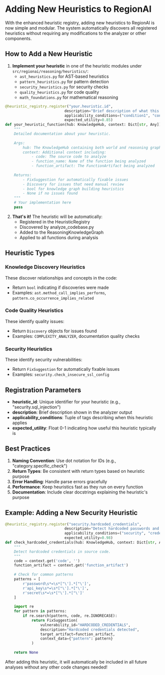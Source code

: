# Adding New Heuristics to RegionAI

With the enhanced heuristic registry, adding new heuristics to RegionAI is now simple and modular. The system automatically discovers all registered heuristics without requiring any modifications to the analyzer or other components.

## How to Add a New Heuristic

1. **Implement your heuristic** in one of the heuristic modules under `src/regionai/reasoning/heuristics/`:
   - `ast_heuristics.py` for AST-based heuristics
   - `pattern_heuristics.py` for pattern detection
   - `security_heuristics.py` for security checks
   - `quality_heuristics.py` for code quality
   - `math_foundations.py` for mathematical reasoning

```python
@heuristic_registry.register("your.heuristic.id",
                           description="Brief description of what this heuristic does",
                           applicability_conditions=("condition1", "condition2"),
                           expected_utility=0.85)
def your_heuristic_function(hub: KnowledgeHub, context: Dict[str, Any]) -> Any:
    """
    Detailed documentation about your heuristic.
    
    Args:
        hub: The KnowledgeHub containing both world and reasoning graphs
        context: Additional context including:
            - code: The source code to analyze
            - function_name: Name of the function being analyzed
            - function_artifact: The FunctionArtifact being analyzed
    
    Returns:
        - FixSuggestion for automatically fixable issues
        - Discovery for issues that need manual review
        - bool for knowledge graph building heuristics
        - None if no issues found
    """
    # Your implementation here
    pass
```

2. **That's it!** The heuristic will be automatically:
   - Registered in the HeuristicRegistry
   - Discovered by analyze_codebase.py
   - Added to the ReasoningKnowledgeGraph
   - Applied to all functions during analysis

## Heuristic Types

### Knowledge Discovery Heuristics
These discover relationships and concepts in the code:
- Return `bool` indicating if discoveries were made
- Examples: `ast.method_call_implies_performs`, `pattern.co_occurrence_implies_related`

### Code Quality Heuristics
These identify quality issues:
- Return `Discovery` objects for issues found
- Examples: `COMPLEXITY_ANALYZER`, documentation quality checks

### Security Heuristics
These identify security vulnerabilities:
- Return `FixSuggestion` for automatically fixable issues
- Examples: `security.check_insecure_ssl_config`

## Registration Parameters

- **heuristic_id**: Unique identifier for your heuristic (e.g., "security.sql_injection")
- **description**: Brief description shown in the analyzer output
- **applicability_conditions**: Tuple of tags describing when this heuristic applies
- **expected_utility**: Float 0-1 indicating how useful this heuristic typically is

## Best Practices

1. **Naming Convention**: Use dot notation for IDs (e.g., "category.specific_check")
2. **Return Types**: Be consistent with return types based on heuristic purpose
3. **Error Handling**: Handle parse errors gracefully
4. **Performance**: Keep heuristics fast as they run on every function
5. **Documentation**: Include clear docstrings explaining the heuristic's purpose

## Example: Adding a New Security Heuristic

```python
@heuristic_registry.register("security.hardcoded_credentials",
                           description="Detect hardcoded passwords and API keys",
                           applicability_conditions=("security", "credentials"),
                           expected_utility=0.98)
def check_hardcoded_credentials(hub: KnowledgeHub, context: Dict[str, Any]) -> Optional[FixSuggestion]:
    """
    Detect hardcoded credentials in source code.
    """
    code = context.get('code', '')
    function_artifact = context.get('function_artifact')
    
    # Check for common patterns
    patterns = [
        r'password\s*=\s*["\'].*["\']',
        r'api_key\s*=\s*["\'].*["\']',
        r'secret\s*=\s*["\'].*["\']'
    ]
    
    import re
    for pattern in patterns:
        if re.search(pattern, code, re.IGNORECASE):
            return FixSuggestion(
                vulnerability_id="HARDCODED_CREDENTIALS",
                description="Hardcoded credentials detected",
                target_artifact=function_artifact,
                context_data={"pattern": pattern}
            )
    
    return None
```

After adding this heuristic, it will automatically be included in all future analyses without any other code changes needed!